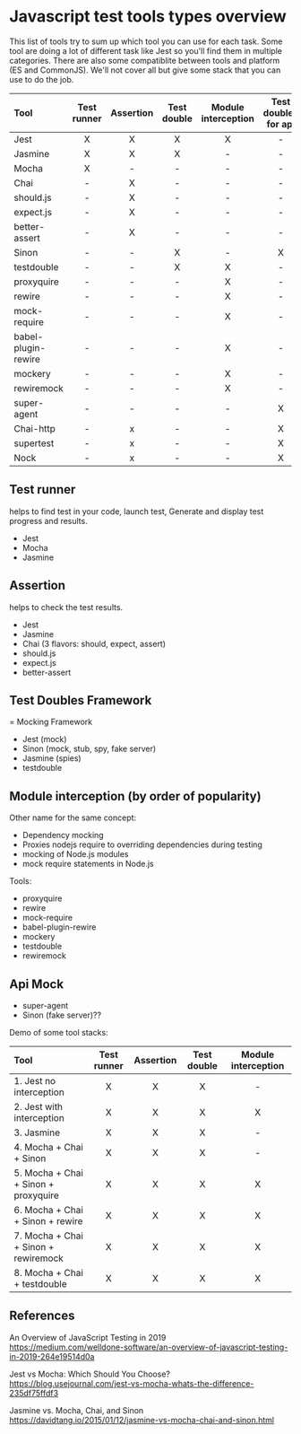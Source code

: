# Javascript test tools types overview

This list of tools try to sum up which tool you can use for each task. Some tool are doing a lot of different task like Jest so you'll find them in multiple categories. There are also some compatiblite between tools and platform (ES and CommonJS). We'll not cover all but give some stack that you can use to do the job.

| Tool                | Test runner | Assertion | Test double | Module interception | Test doubles for api |
| :------------------ | :---------: | :-------: | :---------: | :-----------------: | :------------------: |
| Jest                |      X      |     X     |      X      |          X          |          -           |
| Jasmine             |      X      |     X     |      X      |          -          |          -           |
| Mocha               |      X      |     -     |      -      |          -          |          -           |
| Chai                |      -      |     X     |      -      |          -          |          -           |
| should.js           |      -      |     X     |      -      |          -          |          -           |
| expect.js           |      -      |     X     |      -      |          -          |          -           |
| better-assert       |      -      |     X     |      -      |          -          |          -           |
| Sinon               |      -      |     -     |      X      |          -          |          X           |
| testdouble          |      -      |     -     |      X      |          X          |          -           |
| proxyquire          |      -      |     -     |      -      |          X          |          -           |
| rewire              |      -      |     -     |      -      |          X          |          -           |
| mock-require        |      -      |     -     |      -      |          X          |          -           |
| babel-plugin-rewire |      -      |     -     |      -      |          X          |          -           |
| mockery             |      -      |     -     |      -      |          X          |          -           |
| rewiremock          |      -      |     -     |      -      |          X          |          -           |
| super-agent         |      -      |     -     |      -      |          -          |          X           |
| Chai-http           |      -      |     x     |      -      |          -          |          X           |
| supertest           |      -      |     x     |      -      |          -          |          X           |
| Nock                |      -      |     x     |      -      |          -          |          X           |

## Test runner

helps to find test in your code, launch test, Generate and display test progress and results.

- Jest
- Mocha
- Jasmine

## Assertion

helps to check the test results.

- Jest
- Jasmine
- Chai (3 flavors: should, expect, assert)
- should.js
- expect.js
- better-assert

## Test Doubles Framework

= Mocking Framework

- Jest (mock)
- Sinon (mock, stub, spy, fake server)
- Jasmine (spies)
- testdouble

## Module interception (by order of popularity)

Other name for the same concept:

- Dependency mocking
- Proxies nodejs require to overriding dependencies during testing
- mocking of Node.js modules
- mock require statements in Node.js

Tools:

- proxyquire
- rewire
- mock-require
- babel-plugin-rewire
- mockery
- testdouble
- rewiremock

## Api Mock

- super-agent
- Sinon (fake server)??

Demo of some tool stacks:

| Tool                                 | Test runner | Assertion | Test double | Module interception |
| :----------------------------------- | :---------: | :-------: | :---------: | :-----------------: |
| 1. Jest no interception              |      X      |     X     |      X      |          -          |
| 2. Jest with interception            |      X      |     X     |      X      |          X          |
| 3. Jasmine                           |      X      |     X     |      X      |          -          |
| 4. Mocha + Chai + Sinon              |      X      |     X     |      X      |          -          |
| 5. Mocha + Chai + Sinon + proxyquire |      X      |     X     |      X      |          X          |
| 6. Mocha + Chai + Sinon + rewire     |      X      |     X     |      X      |          X          |
| 7. Mocha + Chai + Sinon + rewiremock |      X      |     X     |      X      |          X          |
| 8. Mocha + Chai + testdouble         |      X      |     X     |      X      |          X          |

## References

An Overview of JavaScript Testing in 2019  
https://medium.com/welldone-software/an-overview-of-javascript-testing-in-2019-264e19514d0a

Jest vs Mocha: Which Should You Choose?  
https://blog.usejournal.com/jest-vs-mocha-whats-the-difference-235df75ffdf3

Jasmine vs. Mocha, Chai, and Sinon  
https://davidtang.io/2015/01/12/jasmine-vs-mocha-chai-and-sinon.html
